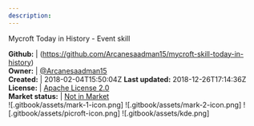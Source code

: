 ```yaml
---
description: 
---
```

Mycroft Today in History - Event skill



**Github:** | (https://github.com/Arcanesaadman15/mycroft-skill-today-in-history)  
**Owner:** | [@Arcanesaadman15](https://github.com/Arcanesaadman15)  
**Created:** | 2018-02-04T15:50:04Z  **Last updated:** 2018-12-26T17:14:36Z  
**License:** | [Apache License 2.0](https://api.github.com/licenses/apache-2.0)  
**Market status:** | [Not in Market](https://market.mycroft.ai/skill/)  
 ![.gitbook/assets/mark-1-icon.png]  ![.gitbook/assets/mark-2-icon.png]  ![.gitbook/assets/picroft-icon.png]  ![.gitbook/assets/kde.png]  
